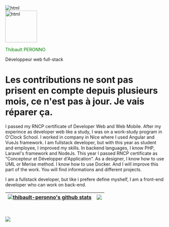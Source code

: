 <img  alt="html" src="https://drive.google.com/uc?id=1UylmOoFhoJgMk-_HbIZXphhhhlEMAEgk">
<div>
<img height="100px" width="100px" alt="html" src="https://drive.google.com/uc?id=132fUC1pebHvFNLP2WDxW_w3jSiJFSye3">
<p style="color:green">Thibault PERONNO</p>
<p>Développeur web full-stack</p>
</div>
<h1>Les contributions ne sont pas prisent en compte depuis plusieurs mois, ce n'est pas à jour. Je vais réparer ça.</h1>
<p>I passed my RNCP certificate of Developer Web and Web Mobile. After my experince as developer web like a study, I was on a work-study program in O'Clock School. I worked in company in Nice where I used Angular and VueJs framework.
I am fullstack developer, but with this year as student and employee, I improved my skills. 
In backend languages, I know PHP, Laravel's framework and NodeJs. This year I passed RNCP certificate as “Concepteur et Développer d'Application”. 
As a designer, I know how to use UML or Merise method. I know how to use Docker. And I will improve this part of the work.
You will find informations and different projects.

I am a fullstack developer, but like i prefere define myshelf, I am a front-end developer who can work on back-end.
</p>


| <a href="https://github.com/thibault-peronno/github-readme-stats"><img align="center" src="https://github-readme-stats.vercel.app/api?username=thibault-peronno&show_icons=true&include_all_commits=true&theme=buefy&hide_border=true" alt="thibault-peronno's github stats" /></a> | <a href="https://github.com/thibault-peronno/github-readme-stats"><img align="center" src="https://github-readme-stats.vercel.app/api/top-langs/?username=thibault-peronno&layout=compact&theme=buefy&hide_border=true" /></a> |
| ------------- | ------------- |

<br/>

<a href="https://www.linkedin.com/in/thibault-peronno/" target="_blank"><img src="https://img.shields.io/badge/linkedin--lightgrey?style=social&logo=linkedin"></a>






